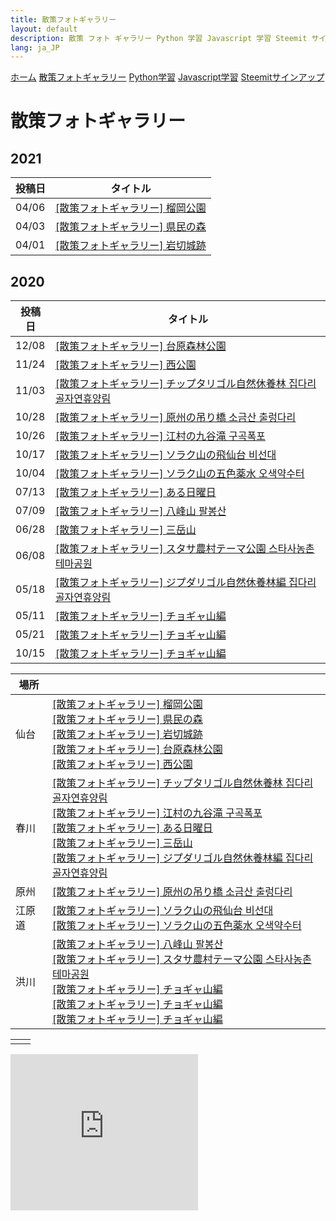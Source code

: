 ```yaml
---
title: 散策フォトギャラリー
layout: default
description: 散策 フォト ギャラリー Python 学習 Javascript 学習 Steemit サインアップ Steemit ノウハウ 再入国 手続き 国際結婚生活マニュアル
lang: ja_JP
---
```



[ホーム](./) [散策フォトギャラリー](./photogarally.html) [Python学習](./python.html) [Javascript学習](./javascript.html) [Steemitサインアップ](./steemitsignup.html)

# 散策フォトギャラリー

## 2021

|投稿日|タイトル|
|---|---|
|04/06|[[散策フォトギャラリー] 榴岡公園](https://steemit.com/hive-161179/@yasu/2tmmut)|
|04/03|[[散策フォトギャラリー] 県民の森](https://steemit.com/hive-161179/@yasu/3k774m)|
|04/01|[[散策フォトギャラリー] 岩切城跡](https://steemit.com/hive-161179/@yasu/6nrqxc)|

## 2020

|投稿日|タイトル|
|---|---|
|12/08|[[散策フォトギャラリー] 台原森林公園](https://steemit.com/japanese/@yasu/48kak8)|
|11/24|[[散策フォトギャラリー] 西公園](https://steemit.com/japanese/@yasu/2banqr)|
|11/03|[[散策フォトギャラリー] チップタリゴル自然休養林 집다리골자연휴양림](https://steemit.com/japanese/@yasu/77xuzb)|
|10/28|[[散策フォトギャラリー] 原州の吊り橋 소금산 출렁다리](https://steemit.com/hive-101145/@yasu/3wkzi4-or)|
|10/26|[[散策フォトギャラリー] 江村の九谷滝 구곡폭포](https://steemit.com/hive-101145/@yasu/5offbx-or)|
|10/17|[[散策フォトギャラリー] ソラク山の飛仙台 비선대](https://steemit.com/hive-101145/@yasu/3nuza7-or)|
|10/04|[[散策フォトギャラリー] ソラク山の五色薬水 오색약수터](https://steemit.com/hive-101145/@yasu/vzgd3)|
|07/13|[[散策フォトギャラリー] ある日曜日](https://steemit.com/hive-101145/@yasu/3wsk6e)|
|07/09|[[散策フォトギャラリー] 八峰山 팔봉산](https://steemit.com/hive-101145/@yasu/2lgxa1-or)|
|06/28|[[散策フォトギャラリー] 三岳山](https://steemit.com/hive-101145/@yasu/41b8r1)|
|06/08|[[散策フォトギャラリー] スタサ農村テーマ公園 스타사농촌테마공원](https://steemit.com/hive-101145/@yasu/5ryuel-steemit-or)|
|05/18|[[散策フォトギャラリー] ジプダリゴル自然休養林編 집다리골자연휴양림](https://steemit.com/hive-101145/@yasu/steemit-or)|
|05/11|[[散策フォトギャラリー] チョギャ山編](https://steemit.com/hive-101145/@yasu/5antz8-steemit)|
|05/21|[[散策フォトギャラリー] チョギャ山編](https://steemit.com/dtube/@yasu/e2rv1y4q)|
|10/15|[[散策フォトギャラリー] チョギャ山編](https://steemit.com/dclick/@yasu/--1539543703515)|


|場所||
|--|---|
|仙台|[[散策フォトギャラリー] 榴岡公園](https://steemit.com/hive-161179/@yasu/2tmmut) <br/> [[散策フォトギャラリー] 県民の森](https://steemit.com/hive-161179/@yasu/3k774m) <br/> [[散策フォトギャラリー] 岩切城跡](https://steemit.com/hive-161179/@yasu/6nrqxc) <br/> [[散策フォトギャラリー] 台原森林公園](https://steemit.com/japanese/@yasu/48kak8) <br/> [[散策フォトギャラリー] 西公園](https://steemit.com/japanese/@yasu/2banqr)|
|春川|[[散策フォトギャラリー] チップタリゴル自然休養林 집다리골자연휴양림](https://steemit.com/japanese/@yasu/77xuzb) <br/> [[散策フォトギャラリー] 江村の九谷滝 구곡폭포](https://steemit.com/hive-101145/@yasu/5offbx-or) <br/> [[散策フォトギャラリー] ある日曜日](https://steemit.com/hive-101145/@yasu/3wsk6e) <br/> [[散策フォトギャラリー] 三岳山](https://steemit.com/hive-101145/@yasu/41b8r1) <br/> [[散策フォトギャラリー] ジプダリゴル自然休養林編 집다리골자연휴양림](https://steemit.com/hive-101145/@yasu/steemit-or) |
|原州|[[散策フォトギャラリー] 原州の吊り橋 소금산 출렁다리](https://steemit.com/hive-101145/@yasu/3wkzi4-or) |
|江原道|[[散策フォトギャラリー] ソラク山の飛仙台 비선대](https://steemit.com/hive-101145/@yasu/3nuza7-or)  <br/> [[散策フォトギャラリー] ソラク山の五色薬水 오색약수터](https://steemit.com/hive-101145/@yasu/vzgd3) |
|洪川|[[散策フォトギャラリー] 八峰山 팔봉산](https://steemit.com/hive-101145/@yasu/2lgxa1-or) <br/> [[散策フォトギャラリー] スタサ農村テーマ公園 스타사농촌테마공원](https://steemit.com/hive-101145/@yasu/5ryuel-steemit-or) <br/> [[散策フォトギャラリー] チョギャ山編](https://steemit.com/hive-101145/@yasu/5antz8-steemit) <br/> [[散策フォトギャラリー] チョギャ山編](https://steemit.com/dtube/@yasu/e2rv1y4q) <br/> [[散策フォトギャラリー] チョギャ山編](https://steemit.com/dclick/@yasu/--1539543703515) |


|||
|---|---|
|||

<iframe src="https://rcm-fe.amazon-adsystem.com/e/cm?o=9&p=12&l=ur1&category=gift_certificates&banner=1SYCAVH40V67ZW41NT02&f=ifr&linkID=40cfd882496e423cc49e919f4061b488&t=ojagggyo-22&tracking_id=ojagggyo-22" width="300" height="250" scrolling="no" border="0" marginwidth="0" style="border:none;" frameborder="0"></iframe>


